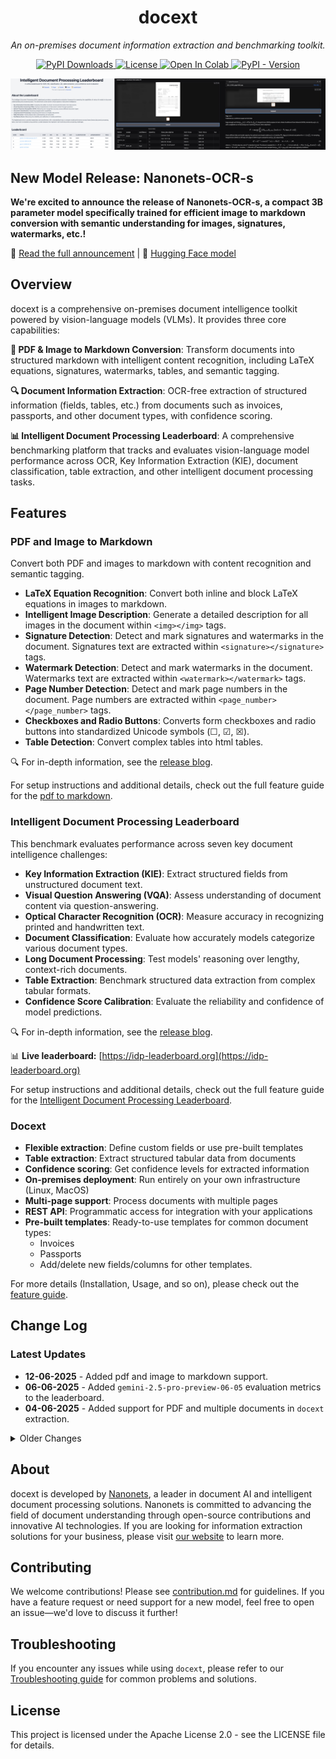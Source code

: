 <h1 align="center">docext</h1>


<p align="center"><em>An on-premises document information extraction and benchmarking toolkit.</em></p>

<p align="center">
  <a href="https://pepy.tech/projects/docext">
    <img src="https://static.pepy.tech/badge/docext" alt="PyPI Downloads" />
  </a>
  <a href="https://opensource.org/licenses/Apache-2.0">
    <img src="https://img.shields.io/badge/License-Apache_2.0-blue.svg" alt="License" />
  </a>
  <a href="https://colab.research.google.com/drive/1r1asxGeezfWnJvw8jimfFAB2sGjk1HdM?usp=sharing">
    <img src="https://colab.research.google.com/assets/colab-badge.svg" alt="Open In Colab" />
  </a>
  <a href="https://pypi.org/project/docext/">
    <img alt="PyPI - Version" src="https://img.shields.io/pypi/v/docext">
  </a>
</p>

<!-- ![Demo Docext](https://raw.githubusercontent.com/NanoNets/docext/main/assets/pdf2markdown.jpg) -->
![Demo Docext](assets/pdf2markdown.png)


## New Model Release: Nanonets-OCR-s

**We're excited to announce the release of Nanonets-OCR-s, a compact 3B parameter model specifically trained for efficient image to markdown conversion with semantic understanding for images, signatures, watermarks, etc.!**

  📢 [Read the full announcement](https://nanonets.com/research/nanonets-ocr-s) | 🤗 [Hugging Face model](https://huggingface.co/nanonets/Nanonets-OCR-s)

## Overview

docext is a comprehensive on-premises document intelligence toolkit powered by vision-language models (VLMs). It provides three core capabilities:

**📄 PDF & Image to Markdown Conversion**: Transform documents into structured markdown with intelligent content recognition, including LaTeX equations, signatures, watermarks, tables, and semantic tagging.

**🔍 Document Information Extraction**: OCR-free extraction of structured information (fields, tables, etc.) from documents such as invoices, passports, and other document types, with confidence scoring.

**📊 Intelligent Document Processing Leaderboard**: A comprehensive benchmarking platform that tracks and evaluates vision-language model performance across OCR, Key Information Extraction (KIE), document classification, table extraction, and other intelligent document processing tasks.


## Features
### PDF and Image to Markdown
Convert both PDF and images to markdown with content recognition and semantic tagging.
- **LaTeX Equation Recognition**: Convert both inline and block LaTeX equations in images to markdown.
- **Intelligent Image Description**: Generate a detailed description for all images in the document within `<img></img>` tags.
- **Signature Detection**: Detect and mark signatures and watermarks in the document. Signatures text are extracted within `<signature></signature>` tags.
- **Watermark Detection**: Detect and mark watermarks in the document. Watermarks text are extracted within `<watermark></watermark>` tags.
- **Page Number Detection**: Detect and mark page numbers in the document. Page numbers are extracted within `<page_number></page_number>` tags.
- **Checkboxes and Radio Buttons**: Converts form checkboxes and radio buttons into standardized Unicode symbols (☐, ☑, ☒).
- **Table Detection**: Convert complex tables into html tables.

🔍 For in-depth information, see the [release blog](https://github.com/NanoNets/docext/tree/main/docext/benchmark).

For setup instructions and additional details, check out the full feature guide for the [pdf to markdown](https://github.com/NanoNets/docext/blob/main/PDF2MD_README.md).

### Intelligent Document Processing Leaderboard
This benchmark evaluates performance across seven key document intelligence challenges:

- **Key Information Extraction (KIE)**: Extract structured fields from unstructured document text.
- **Visual Question Answering (VQA)**: Assess understanding of document content via question-answering.
- **Optical Character Recognition (OCR)**: Measure accuracy in recognizing printed and handwritten text.
- **Document Classification**: Evaluate how accurately models categorize various document types.
- **Long Document Processing**: Test models' reasoning over lengthy, context-rich documents.
- **Table Extraction**: Benchmark structured data extraction from complex tabular formats.
- **Confidence Score Calibration**: Evaluate the reliability and confidence of model predictions.

🔍 For in-depth information, see the [release blog](https://github.com/NanoNets/docext/tree/main/docext/benchmark).

📊 **Live leaderboard:** [https://idp-leaderboard.org](https://idp-leaderboard.org)

For setup instructions and additional details, check out the full feature guide for the [Intelligent Document Processing Leaderboard](https://github.com/NanoNets/docext/tree/main/docext/benchmark).

### Docext
- **Flexible extraction**: Define custom fields or use pre-built templates
- **Table extraction**: Extract structured tabular data from documents
- **Confidence scoring**: Get confidence levels for extracted information
- **On-premises deployment**: Run entirely on your own infrastructure (Linux, MacOS)
- **Multi-page support**: Process documents with multiple pages
- **REST API**: Programmatic access for integration with your applications
- **Pre-built templates**: Ready-to-use templates for common document types:
  - Invoices
  - Passports
  - Add/delete new fields/columns for other templates.

For more details (Installation, Usage, and so on), please check out the [feature guide](https://github.com/NanoNets/docext/blob/main/EXT_README.md).

## Change Log

### Latest Updates
- **12-06-2025** - Added pdf and image to markdown support.
- **06-06-2025** - Added `gemini-2.5-pro-preview-06-05` evaluation metrics to the leaderboard.
- **04-06-2025** - Added support for PDF and multiple documents in `docext` extraction.

<details>
<summary>Older Changes</summary>

- **23-05-2025** – Added `gemini-2.5-pro-preview-03-25`, `claude-sonnet-4` evaluation metrics to the leaderboard.
- **17-05-2025** – Added `InternVL3-38B-Instruct`, `qwen2.5-vl-32b-instruct` evaluation metrics to the leaderboard.
- **16-05-2025** – Added `gemma-3-27b-it` evaluation metrics to the leaderboard.
- **12-05-2025** – Added `Claude 3.7 sonnet`, `mistral-medium-3` evaluation metrics to the leaderboard.
</details>

## About

docext is developed by [Nanonets](https://nanonets.com), a leader in document AI and intelligent document processing solutions. Nanonets is committed to advancing the field of document understanding through open-source contributions and innovative AI technologies. If you are looking for information extraction solutions for your business, please visit [our website](https://nanonets.com) to learn more.

## Contributing

We welcome contributions! Please see [contribution.md](https://github.com/NanoNets/docext/blob/main/contribution.md) for guidelines.
If you have a feature request or need support for a new model, feel free to open an issue—we'd love to discuss it further!

## Troubleshooting

If you encounter any issues while using `docext`, please refer to our [Troubleshooting guide](https://github.com/NanoNets/docext/blob/main/Troubleshooting.md) for common problems and solutions.


## License

This project is licensed under the Apache License 2.0 - see the LICENSE file for details.
